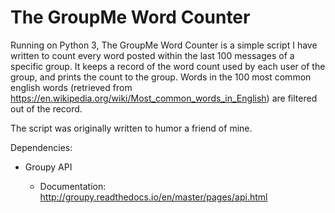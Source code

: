 # The GroupMe Word Counter

Running on Python 3, The GroupMe Word Counter is a simple script I have written to count every word posted within the last 100 messages of a specific group.
It keeps a record of the word count used by each user of the group, and prints the count to the group. Words in the 100 most common english words (retrieved from https://en.wikipedia.org/wiki/Most_common_words_in_English)
are filtered out of the record.

The script was originally written to humor a friend of mine.

Dependencies:
  
  - Groupy API 
  
    - Documentation: http://groupy.readthedocs.io/en/master/pages/api.html
    
    
  


